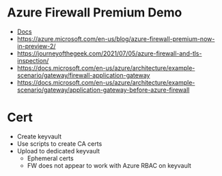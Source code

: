 # Azure Firewall Premium Demo
* [Docs](https://docs.microsoft.com/en-us/azure/firewall/premium-deploy)
* https://azure.microsoft.com/en-us/blog/azure-firewall-premium-now-in-preview-2/
* https://journeyofthegeek.com/2021/07/05/azure-firewall-and-tls-inspection/
* https://docs.microsoft.com/en-us/azure/architecture/example-scenario/gateway/firewall-application-gateway
* https://docs.microsoft.com/en-us/azure/architecture/example-scenario/gateway/application-gateway-before-azure-firewall

# Cert
* Create keyvault
* Use scripts to create CA certs
* Upload to dedicated keyvault
  * Ephemeral certs
  * FW does not appear to work with Azure RBAC on keyvault